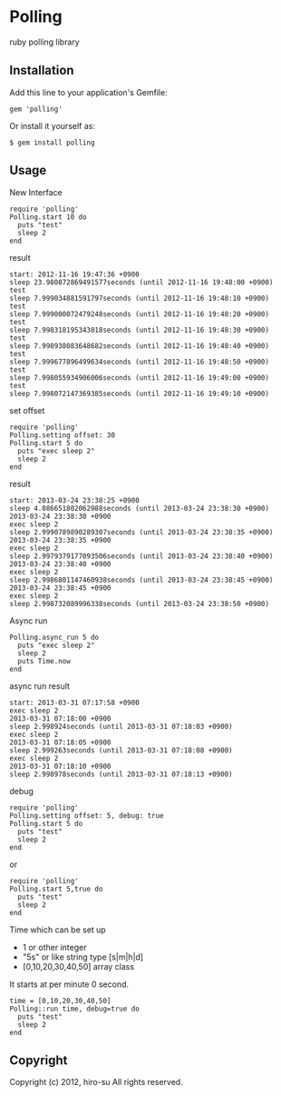 # Polling

ruby polling library

## Installation

Add this line to your application's Gemfile:

    gem 'polling'

Or install it yourself as:

    $ gem install polling

## Usage

New Interface

    require 'polling'
    Polling.start 10 do
      puts "test"
      sleep 2
    end

result

    start: 2012-11-16 19:47:36 +0900
    sleep 23.980872869491577seconds (until 2012-11-16 19:48:00 +0900)
    test
    sleep 7.999034881591797seconds (until 2012-11-16 19:48:10 +0900)
    test
    sleep 7.999000072479248seconds (until 2012-11-16 19:48:20 +0900)
    test
    sleep 7.998318195343018seconds (until 2012-11-16 19:48:30 +0900)
    test
    sleep 7.998938083648682seconds (until 2012-11-16 19:48:40 +0900)
    test
    sleep 7.999677896499634seconds (until 2012-11-16 19:48:50 +0900)
    test
    sleep 7.998055934906006seconds (until 2012-11-16 19:49:00 +0900)
    test
    sleep 7.998072147369385seconds (until 2012-11-16 19:49:10 +0900)

set offset

    require 'polling'
    Polling.setting offset: 30
    Polling.start 5 do
      puts "exec sleep 2"
      sleep 2
    end

result

    start: 2013-03-24 23:38:25 +0900                                 
    sleep 4.086651802062988seconds (until 2013-03-24 23:38:30 +0900) 
    2013-03-24 23:38:30 +0900                                        
    exec sleep 2                                                     
    sleep 2.9990789890289307seconds (until 2013-03-24 23:38:35 +0900)
    2013-03-24 23:38:35 +0900                                        
    exec sleep 2                                                     
    sleep 2.9979379177093506seconds (until 2013-03-24 23:38:40 +0900)
    2013-03-24 23:38:40 +0900                                        
    exec sleep 2                                                     
    sleep 2.9986801147460938seconds (until 2013-03-24 23:38:45 +0900)
    2013-03-24 23:38:45 +0900                                        
    exec sleep 2                                                     
    sleep 2.998732089996338seconds (until 2013-03-24 23:38:50 +0900) 

Async run

    Polling.async_run 5 do
      puts "exec sleep 2" 
      sleep 2             
      puts Time.now       
    end                   

async run result
    
    start: 2013-03-31 07:17:58 +0900                       
    exec sleep 2                                           
    2013-03-31 07:18:00 +0900                              
    sleep 2.998924seconds (until 2013-03-31 07:18:03 +0900)
    exec sleep 2                                           
    2013-03-31 07:18:05 +0900                              
    sleep 2.999263seconds (until 2013-03-31 07:18:08 +0900)
    exec sleep 2                                           
    2013-03-31 07:18:10 +0900                              
    sleep 2.998978seconds (until 2013-03-31 07:18:13 +0900)

debug

    require 'polling'
    Polling.setting offset: 5, debug: true
    Polling.start 5 do
      puts "test"
      sleep 2
    end

or

    require 'polling'
    Polling.start 5,true do
      puts "test"
      sleep 2
    end

Time which can be set up 

- 1 or other integer
- "5s" or like string type [s|m|h|d]
- [0,10,20,30,40,50] array class

It starts at per minute 0 second. 

    time = [0,10,20,30,40,50]
    Polling::run time, debug=true do
      puts "test"
      sleep 2
    end
    
## Copyright

Copyright (c) 2012, hiro-su All rights reserved.
